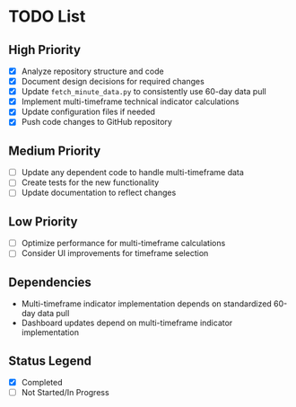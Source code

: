 # TODO List

## High Priority
- [x] Analyze repository structure and code
- [x] Document design decisions for required changes
- [x] Update `fetch_minute_data.py` to consistently use 60-day data pull
- [x] Implement multi-timeframe technical indicator calculations
- [x] Update configuration files if needed
- [x] Push code changes to GitHub repository

## Medium Priority
- [ ] Update any dependent code to handle multi-timeframe data
- [ ] Create tests for the new functionality
- [ ] Update documentation to reflect changes

## Low Priority
- [ ] Optimize performance for multi-timeframe calculations
- [ ] Consider UI improvements for timeframe selection

## Dependencies
- Multi-timeframe indicator implementation depends on standardized 60-day data pull
- Dashboard updates depend on multi-timeframe indicator implementation

## Status Legend
- [x] Completed
- [ ] Not Started/In Progress
